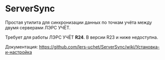 # ServerSync
Простая утилита для синхронизации данных по точкам учёта между двумя серверами ЛЭРС УЧЁТ.

Требует для работы ЛЭРС УЧЁТ **R24**. В версии R23 и ниже недоступна.

Документация:
https://github.com/lers-uchet/ServerSync/wiki/Установка-и-настройка


